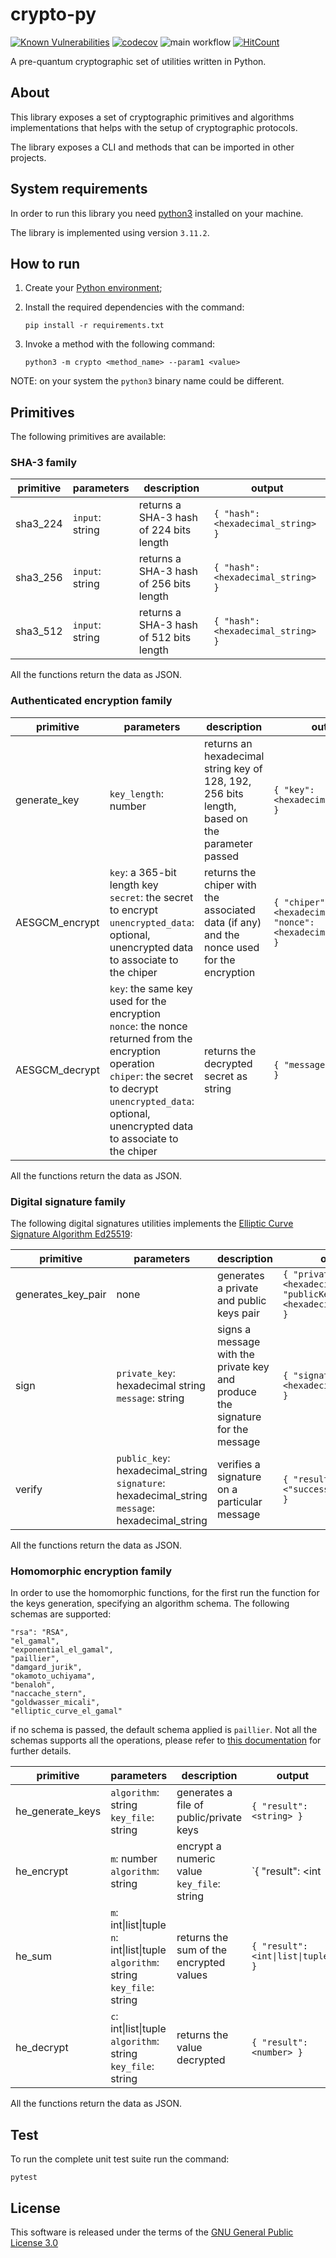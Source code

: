 # crypto-py

[![Known Vulnerabilities](https://snyk.io/package/npm/snyk/badge.svg)](https://snyk.io/package/npm/snyk) [![codecov](https://codecov.io/gh/nova-collective/crypto-py/graph/badge.svg?token=6G9KPAO2G9)](https://codecov.io/gh/nova-collective/crypto-py) ![main workflow](https://github.com/nova-collective/crypto-py/actions/workflows/main.yml/badge.svg) [![HitCount](https://hits.dwyl.com/nova-collective/crypto-py.svg)](https://hits.dwyl.com/nova-collective/crypto-py)

A  pre-quantum cryptographic set of utilities written in Python.

## About
This library exposes a set of cryptographic primitives and algorithms implementations that helps with 
the setup of cryptographic protocols.

The library exposes a CLI and methods that can be imported in other projects.

## System requirements

In order to run this library you need [python3](https://www.python.org/downloads/) installed on your machine.

The library is implemented using version `3.11.2`.

## How to run

1. Create your [Python environment](https://docs.python.org/3/library/venv.html);

1. Install the required dependencies with the command:

   `pip install -r requirements.txt`

2. Invoke a method with the following command:

   `python3 -m crypto <method_name> --param1 <value>`

NOTE: on your system the `python3` binary name could be different.

## Primitives

The following primitives are available:

### SHA-3 family

| primitive | parameters | description | output |
|-----------|------------|-------------|--------|
| sha3_224  |  `input`: string     | returns a SHA-3 hash of 224 bits length | `{ "hash": <hexadecimal_string> }` |
| sha3_256  |  `input`: string     | returns a SHA-3 hash of 256 bits length | `{ "hash": <hexadecimal_string> }` |
| sha3_512  |  `input`: string     | returns a SHA-3 hash of 512 bits length | `{ "hash": <hexadecimal_string> }` |

All the functions return the data as JSON.

### Authenticated encryption family

| primitive | parameters | description | output |
|-----------|------------|-------------|--------|
| generate_key | `key_length`: number | returns an hexadecimal string key of 128, 192, 256 bits length,<br> based on the parameter passed  |  `{ "key": <hexadecimal_string> }` |
| AESGCM_encrypt | `key`: a 365-bit length key <br> `secret`: the secret to encrypt <br> `unencrypted_data`: optional, unencrypted data to associate to the chiper | returns the chiper with the associated data (if any) and the nonce used for the encryption | `{ "chiper": <hexadecimal_string>, "nonce": <hexadecimal_string> }` |
| AESGCM_decrypt | `key`: the same key used for the encryption <br> `nonce`: the nonce returned from the encryption operation <br>`chiper`: the secret to decrypt <br>`unencrypted_data`: optional, unencrypted data to associate to the chiper | returns the decrypted secret as string | `{ "message": <string> }` |

All the functions return the data as JSON.

### Digital signature family

The following digital signatures utilities implements the [Elliptic Curve Signature Algorithm Ed25519](https://cryptography.io/en/latest/hazmat/primitives/asymmetric/ed25519/): 

| primitive | parameters | description | output |
|-----------|------------|-------------|--------|
| generates_key_pair | none | generates a private and public keys pair | `{ "privateKey": <hexadecimal_string>, "publicKey": <hexadecimal_string> }` |
| sign | `private_key`: hexadecimal string <br> `message`: string | signs a message with the private key and produce the signature for the message | `{ "signature": <hexadecimal_string> }` |
| verify | `public_key`: hexadecimal_string <br> `signature`: hexadecimal_string <br> `message`: hexadecimal_string | verifies a signature on a particular message | `{ "result": <"success"\|"failure"> }` |

All the functions return the data as JSON.

### Homomorphic encryption family

In order to use the homomorphic functions, for the first run the function for the keys generation, specifying an algorithm schema. The following schemas are supported:

```
"rsa": "RSA",
"el_gamal",
"exponential_el_gamal",
"paillier",
"damgard_jurik",
"okamoto_uchiyama",
"benaloh",
"naccache_stern",
"goldwasser_micali",
"elliptic_curve_el_gamal"
```
if no schema is passed, the default schema applied is `paillier`. Not all the schemas supports all the operations, please refer to [this documentation](https://github.com/serengil/LightPHE) for
further details.

| primitive | parameters | description | output |
|-----------|------------|-------------|--------|
| he_generate_keys  |  `algorithm`: string <br>  `key_file`: string   | generates a file of public/private keys | `{ "result": <string> }` |
| he_encrypt  |  `m`: number  <br>  `algorithm`: string | encrypt a numeric value <br> `key_file`: string | `{ "result": <int|list|tuple> }` |
| he_sum  |  `m`: int\|list\|tuple  <br> `n`: int\|list\|tuple <br>  `algorithm`: string  <br> `key_file`: string | returns the sum of the encrypted values | `{ "result": <int\|list\|tuple> }` |
| he_decrypt  |   `c`: int\|list\|tuple  <br>  `algorithm`: string <br> `key_file`: string | returns the value decrypted | `{ "result": <number> }` |

All the functions return the data as JSON.

## Test

To run the complete unit test suite run the command:

`pytest`


## License

This software is released under the terms of the [GNU General Public License 3.0](https://www.gnu.org/licenses/gpl-3.0.html)